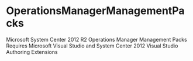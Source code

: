 # OperationsManagerManagementPacks
Microsoft System Center 2012 R2 Operations Manager Management Packs 
Requires Microsoft Visual Studio and System Center 2012 Visual Studio Authoring Extensions 
